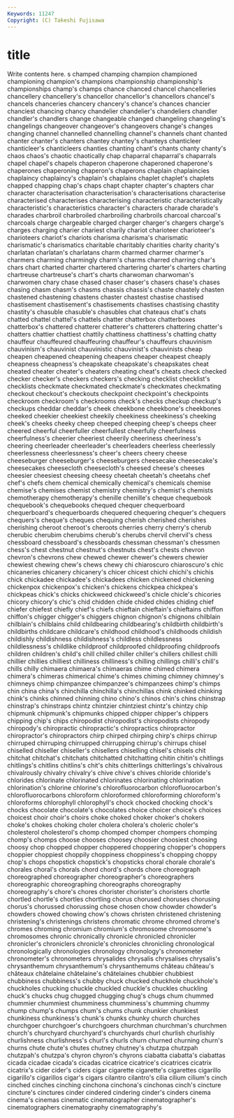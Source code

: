 ```yaml
---
Keywords: 11247 
Copyright: (C) Takeshi Fujisawa
---
```


# title

Write contents here.
s champed champing
champion championed championing champion's champions championship championship's championships champ's champs
chance chanced chancel chancelleries chancellery chancellery's chancellor chancellor's chancellors chancel's
chancels chanceries chancery chancery's chance's chances chancier chanciest chancing chancy
chandelier chandelier's chandeliers chandler chandler's chandlers change changeable changed changeling
changeling's changelings changeover changeover's changeovers change's changes changing channel channelled
channelling channel's channels chant chanted chanter chanter's chanters chantey chantey's
chanteys chanticleer chanticleer's chanticleers chanties chanting chant's chants chanty chanty's
chaos chaos's chaotic chaotically chap chaparral chaparral's chaparrals chapel chapel's
chapels chaperon chaperone chaperoned chaperone's chaperones chaperoning chaperon's chaperons chaplain
chaplaincies chaplaincy chaplaincy's chaplain's chaplains chaplet chaplet's chaplets chapped chapping
chap's chaps chapt chapter chapter's chapters char character characterisation characterisation's
characterisations characterise characterised characterises characterising characteristic characteristically characteristic's characteristics character's
characters charade charade's charades charbroil charbroiled charbroiling charbroils charcoal charcoal's
charcoals charge chargeable charged charger charger's chargers charge's charges charging
charier chariest charily chariot charioteer charioteer's charioteers chariot's chariots charisma
charisma's charismatic charismatic's charismatics charitable charitably charities charity charity's charlatan
charlatan's charlatans charm charmed charmer charmer's charmers charming charmingly charm's
charms charred charring char's chars chart charted charter chartered chartering
charter's charters charting chartreuse chartreuse's chart's charts charwoman charwoman's charwomen
chary chase chased chaser chaser's chasers chase's chases chasing chasm
chasm's chasms chassis chassis's chaste chastely chasten chastened chastening chastens
chaster chastest chastise chastised chastisement chastisement's chastisements chastises chastising chastity
chastity's chasuble chasuble's chasubles chat chateaus chat's chats chatted chattel
chattel's chattels chatter chatterbox chatterboxes chatterbox's chattered chatterer chatterer's chatterers
chattering chatter's chatters chattier chattiest chattily chattiness chattiness's chatting chatty
chauffeur chauffeured chauffeuring chauffeur's chauffeurs chauvinism chauvinism's chauvinist chauvinistic chauvinist's
chauvinists cheap cheapen cheapened cheapening cheapens cheaper cheapest cheaply cheapness
cheapness's cheapskate cheapskate's cheapskates cheat cheated cheater cheater's cheaters cheating
cheat's cheats check checked checker checker's checkers checkers's checking checklist
checklist's checklists checkmate checkmated checkmate's checkmates checkmating checkout checkout's checkouts
checkpoint checkpoint's checkpoints checkroom checkroom's checkrooms check's checks checkup checkup's
checkups cheddar cheddar's cheek cheekbone cheekbone's cheekbones cheeked cheekier cheekiest
cheekily cheekiness cheekiness's cheeking cheek's cheeks cheeky cheep cheeped cheeping
cheep's cheeps cheer cheered cheerful cheerfuller cheerfullest cheerfully cheerfulness cheerfulness's
cheerier cheeriest cheerily cheeriness cheeriness's cheering cheerleader cheerleader's cheerleaders cheerless
cheerlessly cheerlessness cheerlessness's cheer's cheers cheery cheese cheeseburger cheeseburger's cheeseburgers
cheesecake cheesecake's cheesecakes cheesecloth cheesecloth's cheesed cheese's cheeses cheesier cheesiest
cheesing cheesy cheetah cheetah's cheetahs chef chef's chefs chem chemical
chemically chemical's chemicals chemise chemise's chemises chemist chemistry chemistry's chemist's
chemists chemotherapy chemotherapy's chenille chenille's cheque chequebook chequebook's chequebooks chequed
chequer chequerboard chequerboard's chequerboards chequered chequering chequer's chequers chequers's cheque's
cheques chequing cherish cherished cherishes cherishing cheroot cheroot's cheroots cherries
cherry cherry's cherub cherubic cherubim cherubims cherub's cherubs chervil chervil's
chess chessboard chessboard's chessboards chessman chessman's chessmen chess's chest chestnut
chestnut's chestnuts chest's chests chevron chevron's chevrons chew chewed chewer
chewer's chewers chewier chewiest chewing chew's chews chewy chi chiaroscuro
chiaroscuro's chic chicaneries chicanery chicanery's chicer chicest chichi chichi's chichis
chick chickadee chickadee's chickadees chicken chickened chickening chickenpox chickenpox's chicken's
chickens chickpea chickpea's chickpeas chick's chicks chickweed chickweed's chicle chicle's
chicories chicory chicory's chic's chid chidden chide chided chides chiding
chief chiefer chiefest chiefly chief's chiefs chieftain chieftain's chieftains chiffon
chiffon's chigger chigger's chiggers chignon chignon's chignons chilblain chilblain's chilblains
child childbearing childbearing's childbirth childbirth's childbirths childcare childcare's childhood childhood's
childhoods childish childishly childishness childishness's childless childlessness childlessness's childlike childproof
childproofed childproofing childproofs children children's child's chill chilled chiller chiller's
chillers chillest chilli chillier chillies chilliest chilliness chilliness's chilling chillings
chilli's chill's chills chilly chimaera chimaera's chimaeras chime chimed chimera
chimera's chimeras chimerical chime's chimes chiming chimney chimney's chimneys chimp
chimpanzee chimpanzee's chimpanzees chimp's chimps chin china china's chinchilla chinchilla's
chinchillas chink chinked chinking chink's chinks chinned chinning chino chino's
chinos chin's chins chinstrap chinstrap's chinstraps chintz chintzier chintziest chintz's
chintzy chip chipmunk chipmunk's chipmunks chipped chipper chipper's chippers chipping
chip's chips chiropodist chiropodist's chiropodists chiropody chiropody's chiropractic chiropractic's chiropractics
chiropractor chiropractor's chiropractors chirp chirped chirping chirp's chirps chirrup chirruped
chirruping chirrupped chirrupping chirrup's chirrups chisel chiselled chiseller chiseller's chisellers
chiselling chisel's chisels chit chitchat chitchat's chitchats chitchatted chitchatting chitin
chitin's chitlings chitlings's chitlins chitlins's chit's chits chitterlings chitterlings's chivalrous
chivalrously chivalry chivalry's chive chive's chives chloride chloride's chlorides chlorinate
chlorinated chlorinates chlorinating chlorination chlorination's chlorine chlorine's chlorofluorocarbon chlorofluorocarbon's chlorofluorocarbons
chloroform chloroformed chloroforming chloroform's chloroforms chlorophyll chlorophyll's chock chocked chocking
chock's chocks chocolate chocolate's chocolates choice choicer choice's choices choicest
choir choir's choirs choke choked choker choker's chokers choke's chokes
choking choler cholera cholera's choleric choler's cholesterol cholesterol's chomp chomped
chomper chompers chomping chomp's chomps choose chooses choosey choosier choosiest
choosing choosy chop chopped chopper choppered choppering chopper's choppers choppier
choppiest choppily choppiness choppiness's chopping choppy chop's chops chopstick chopstick's
chopsticks choral chorale chorale's chorales choral's chorals chord chord's chords
chore choreograph choreographed choreographer choreographer's choreographers choreographic choreographing choreographs choreography
choreography's chore's chores chorister chorister's choristers chortle chortled chortle's chortles
chortling chorus chorused choruses chorusing chorus's chorussed chorussing chose chosen
chow chowder chowder's chowders chowed chowing chow's chows christen christened
christening christening's christenings christens chromatic chrome chromed chrome's chromes chroming
chromium chromium's chromosome chromosome's chromosomes chronic chronically chronicle chronicled chronicler
chronicler's chroniclers chronicle's chronicles chronicling chronological chronologically chronologies chronology chronology's
chronometer chronometer's chronometers chrysalides chrysalis chrysalises chrysalis's chrysanthemum chrysanthemum's chrysanthemums
château château's châteaux châtelaine châtelaine's châtelaines chubbier chubbiest chubbiness chubbiness's
chubby chuck chucked chuckhole chuckhole's chuckholes chucking chuckle chuckled chuckle's
chuckles chuckling chuck's chucks chug chugged chugging chug's chugs chum
chummed chummier chummiest chumminess chumminess's chumming chummy chump chump's chumps
chum's chums chunk chunkier chunkiest chunkiness chunkiness's chunk's chunks chunky
church churches churchgoer churchgoer's churchgoers churchman churchman's churchmen church's churchyard
churchyard's churchyards churl churlish churlishly churlishness churlishness's churl's churls churn
churned churning churn's churns chute chute's chutes chutney chutney's chutzpa
chutzpah chutzpah's chutzpa's chyron chyron's chyrons ciabatta ciabatta's ciabattas cicada
cicadae cicada's cicadas cicatrice cicatrice's cicatrices cicatrix cicatrix's cider cider's
ciders cigar cigarette cigarette's cigarettes cigarillo cigarillo's cigarillos cigar's cigars
cilantro cilantro's cilia cilium cilium's cinch cinched cinches cinching cinchona
cinchona's cinchonas cinch's cincture cincture's cinctures cinder cindered cindering cinder's
cinders cinema cinema's cinemas cinematic cinematographer cinematographer's cinematographers cinematography cinematography's

